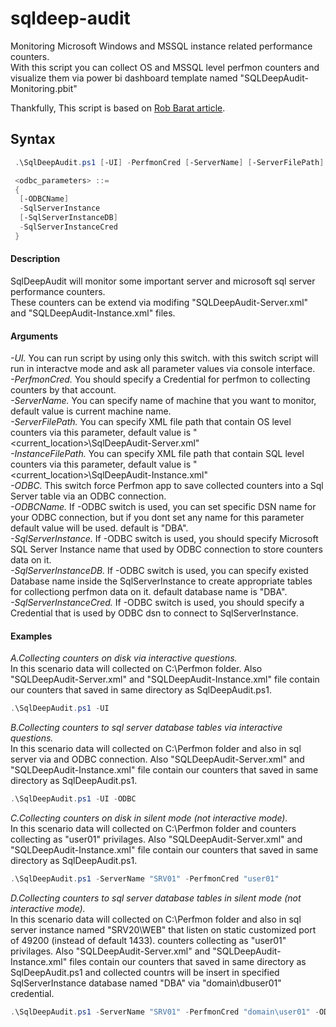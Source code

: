 # sqldeep-audit

Monitoring Microsoft Windows and MSSQL instance related performance counters.\
With this script you can collect OS and MSSQL level perfmon counters and visualize them via power bi dashboard template named "SQLDeepAudit-Monitoring.pbit"

Thankfully, This script is based on [Rob Barat article](https://www.aussierobsql.com/using-powershell-to-setup-performance-monitor-data-collector-sets/).

## Syntax

```powershell
 .\SqlDeepAudit.ps1 [-UI] -PerfmonCred [-ServerName] [-ServerFilePath] [-InstanceFilePath] [-ODBC <odbc_parameters>]

 <odbc_parameters> ::=
 {
  [-ODBCName]
  -SqlServerInstance
  [-SqlServerInstanceDB]
  -SqlServerInstanceCred
 }
```

#### Description

 SqlDeepAudit will monitor some important server and microsoft sql server performance counters.\
 These counters can be extend via modifing "SQLDeepAudit-Server.xml" and "SQLDeepAudit-Instance.xml" files.

#### Arguments

*-UI.* You can run script by using only this switch. with this switch script will run in interactve mode and ask all parameter values via console interface.\
*-PerfmonCred.* You should specify a Credential for perfmon to collecting counters by that account.\
*-ServerName.* You can specify name of machine that you want to monitor, default value is current machine name.\
*-ServerFilePath.* You can specify XML file path that contain OS level counters via this parameter, default value is "<current_location>\SqlDeepAudit-Server.xml"\
*-InstanceFilePath.* You can specify XML file path that contain SQL level counters via this parameter, default value is "<current_location>\SqlDeepAudit-Instance.xml"\
*-ODBC.* This switch force Perfmon app to save collected counters into a Sql Server table via an ODBC connection.\
*-ODBCName.* If -ODBC switch is used, you can set specific DSN name for your ODBC connection, but if you dont set any name for this parameter default value will be used. default is "DBA".\
*-SqlServerInstance.* If -ODBC switch is used, you should specify Microsoft SQL Server Instance name that used by ODBC connection to store counters data on it.\
*-SqlServerInstanceDB.* If -ODBC switch is used, you can specify existed Database name inside the SqlServerInstance to create appropriate tables for collectiong perfmon data on it. default database name is "DBA".\
*-SqlServerInstanceCred.* If -ODBC switch is used, you should specify a Credential that is used by ODBC dsn to connect to SqlServerInstance.

#### Examples

*A.Collecting counters on disk via interactive questions.*\
In this scenario data will collected on C:\Perfmon folder. Also "SQLDeepAudit-Server.xml" and "SQLDeepAudit-Instance.xml" file contain our counters that saved in same directory as SqlDeepAudit.ps1.

```powershell
.\SqlDeepAudit.ps1 -UI
```

*B.Collecting counters to sql server database tables via interactive questions.*\
In this scenario data will collected on C:\Perfmon folder and also in sql server via and ODBC connection. Also "SQLDeepAudit-Server.xml" and "SQLDeepAudit-Instance.xml" file contain our counters that saved in same directory as SqlDeepAudit.ps1.

```powershell
.\SqlDeepAudit.ps1 -UI -ODBC
```

*C.Collecting counters on disk in silent mode (not interactive mode).*\
In this scenario data will collected on C:\Perfmon folder and counters collecting as "user01" privilages. Also "SQLDeepAudit-Server.xml" and "SQLDeepAudit-Instance.xml" file contain our counters that saved in same directory as SqlDeepAudit.ps1.

```powershell
.\SqlDeepAudit.ps1 -ServerName "SRV01" -PerfmonCred "user01"
```

*D.Collecting counters to sql server database tables in silent mode (not interactive mode).*\
In this scenario data will collected on C:\Perfmon folder and also in sql server instance named "SRV20\WEB" that listen on static customized port of 49200 (instead of default 1433). counters collecting as "user01" privilages. Also "SQLDeepAudit-Server.xml" and "SQLDeepAudit-Instance.xml" files contain our counters that saved in same directory as SqlDeepAudit.ps1 and collected countrs will be insert in specified SqlServerInstance database named "DBA" via "domain\dbuser01" credential.

```powershell
.\SqlDeepAudit.ps1 -ServerName "SRV01" -PerfmonCred "domain\user01" -ODBC -SqlServerInstance "SRV20\WEB,49200" -SqlServerInstanceCred "domain\dbuser01"
```
